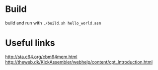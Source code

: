 # Build

build and run with `./build.sh hello_world.asm`

# Useful links

http://sta.c64.org/cbm64mem.html
http://theweb.dk/KickAssembler/webhelp/content/cpt_Introduction.html